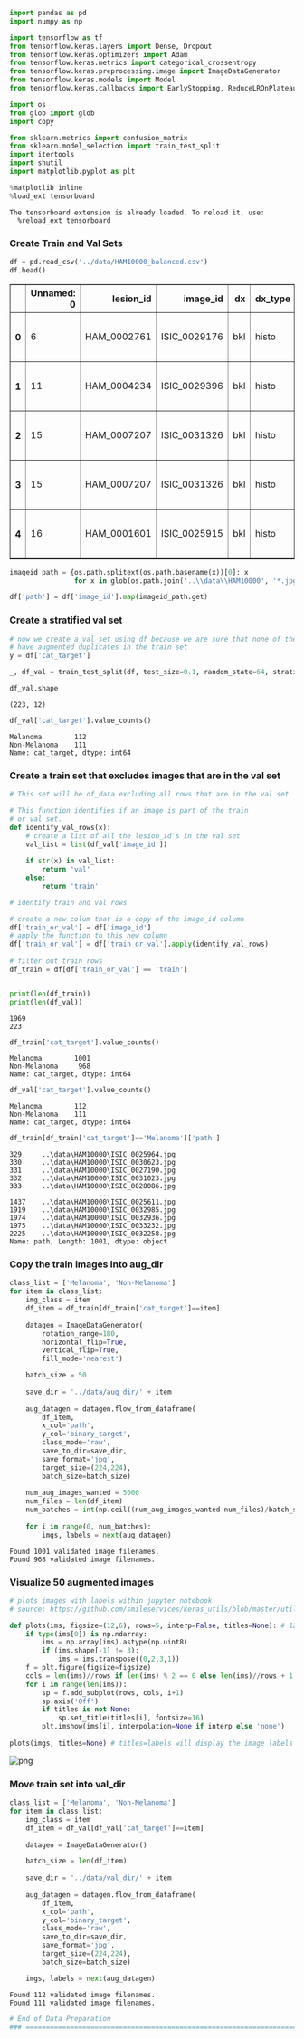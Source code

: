 ```python
import pandas as pd
import numpy as np

import tensorflow as tf
from tensorflow.keras.layers import Dense, Dropout
from tensorflow.keras.optimizers import Adam
from tensorflow.keras.metrics import categorical_crossentropy
from tensorflow.keras.preprocessing.image import ImageDataGenerator
from tensorflow.keras.models import Model
from tensorflow.keras.callbacks import EarlyStopping, ReduceLROnPlateau, ModelCheckpoint

import os
from glob import glob
import copy

from sklearn.metrics import confusion_matrix
from sklearn.model_selection import train_test_split
import itertools
import shutil
import matplotlib.pyplot as plt
```


```python
%matplotlib inline
%load_ext tensorboard
```

    The tensorboard extension is already loaded. To reload it, use:
      %reload_ext tensorboard
    

### Create Train and Val Sets


```python
df = pd.read_csv('../data/HAM10000_balanced.csv')
df.head()
```




<div>
<style scoped>
    .dataframe tbody tr th:only-of-type {
        vertical-align: middle;
    }

    .dataframe tbody tr th {
        vertical-align: top;
    }

    .dataframe thead th {
        text-align: right;
    }
</style>
<table border="1" class="dataframe">
  <thead>
    <tr style="text-align: right;">
      <th></th>
      <th>Unnamed: 0</th>
      <th>lesion_id</th>
      <th>image_id</th>
      <th>dx</th>
      <th>dx_type</th>
      <th>age</th>
      <th>sex</th>
      <th>localization</th>
      <th>cell_type</th>
      <th>binary_target</th>
      <th>cat_target</th>
    </tr>
  </thead>
  <tbody>
    <tr>
      <th>0</th>
      <td>6</td>
      <td>HAM_0002761</td>
      <td>ISIC_0029176</td>
      <td>bkl</td>
      <td>histo</td>
      <td>60.0</td>
      <td>male</td>
      <td>face</td>
      <td>Benign keratosis-like lesions</td>
      <td>-1</td>
      <td>Non-Melanoma</td>
    </tr>
    <tr>
      <th>1</th>
      <td>11</td>
      <td>HAM_0004234</td>
      <td>ISIC_0029396</td>
      <td>bkl</td>
      <td>histo</td>
      <td>85.0</td>
      <td>female</td>
      <td>chest</td>
      <td>Benign keratosis-like lesions</td>
      <td>-1</td>
      <td>Non-Melanoma</td>
    </tr>
    <tr>
      <th>2</th>
      <td>15</td>
      <td>HAM_0007207</td>
      <td>ISIC_0031326</td>
      <td>bkl</td>
      <td>histo</td>
      <td>65.0</td>
      <td>male</td>
      <td>back</td>
      <td>Benign keratosis-like lesions</td>
      <td>-1</td>
      <td>Non-Melanoma</td>
    </tr>
    <tr>
      <th>3</th>
      <td>15</td>
      <td>HAM_0007207</td>
      <td>ISIC_0031326</td>
      <td>bkl</td>
      <td>histo</td>
      <td>65.0</td>
      <td>male</td>
      <td>back</td>
      <td>Benign keratosis-like lesions</td>
      <td>-1</td>
      <td>Non-Melanoma</td>
    </tr>
    <tr>
      <th>4</th>
      <td>16</td>
      <td>HAM_0001601</td>
      <td>ISIC_0025915</td>
      <td>bkl</td>
      <td>histo</td>
      <td>75.0</td>
      <td>male</td>
      <td>upper extremity</td>
      <td>Benign keratosis-like lesions</td>
      <td>-1</td>
      <td>Non-Melanoma</td>
    </tr>
  </tbody>
</table>
</div>




```python
imageid_path = {os.path.splitext(os.path.basename(x))[0]: x 
                for x in glob(os.path.join('..\\data\\HAM10000', '*.jpg'))}
```


```python
df['path'] = df['image_id'].map(imageid_path.get)
```

### Create a stratified val set


```python
# now we create a val set using df because we are sure that none of these images
# have augmented duplicates in the train set
y = df['cat_target']

_, df_val = train_test_split(df, test_size=0.1, random_state=64, stratify=y)

df_val.shape
```




    (223, 12)




```python
df_val['cat_target'].value_counts()
```




    Melanoma        112
    Non-Melanoma    111
    Name: cat_target, dtype: int64



### Create a train set that excludes images that are in the val set


```python
# This set will be df_data excluding all rows that are in the val set

# This function identifies if an image is part of the train
# or val set.
def identify_val_rows(x):
    # create a list of all the lesion_id's in the val set
    val_list = list(df_val['image_id'])
    
    if str(x) in val_list:
        return 'val'
    else:
        return 'train'

# identify train and val rows

# create a new colum that is a copy of the image_id column
df['train_or_val'] = df['image_id']
# apply the function to this new column
df['train_or_val'] = df['train_or_val'].apply(identify_val_rows)
   
# filter out train rows
df_train = df[df['train_or_val'] == 'train']


print(len(df_train))
print(len(df_val))
```

    1969
    223
    


```python
df_train['cat_target'].value_counts()
```




    Melanoma        1001
    Non-Melanoma     968
    Name: cat_target, dtype: int64




```python
df_val['cat_target'].value_counts()
```




    Melanoma        112
    Non-Melanoma    111
    Name: cat_target, dtype: int64




```python
df_train[df_train['cat_target']=='Melanoma']['path']
```




    329     ..\data\HAM10000\ISIC_0025964.jpg
    330     ..\data\HAM10000\ISIC_0030623.jpg
    331     ..\data\HAM10000\ISIC_0027190.jpg
    332     ..\data\HAM10000\ISIC_0031023.jpg
    333     ..\data\HAM10000\ISIC_0028086.jpg
                          ...                
    1437    ..\data\HAM10000\ISIC_0025611.jpg
    1919    ..\data\HAM10000\ISIC_0032985.jpg
    1974    ..\data\HAM10000\ISIC_0032936.jpg
    1975    ..\data\HAM10000\ISIC_0033232.jpg
    2225    ..\data\HAM10000\ISIC_0032258.jpg
    Name: path, Length: 1001, dtype: object



### Copy the train images  into aug_dir


```python
class_list = ['Melanoma', 'Non-Melanoma']
for item in class_list:
    img_class = item
    df_item = df_train[df_train['cat_target']==item]
    
    datagen = ImageDataGenerator(
        rotation_range=180,
        horizontal_flip=True,
        vertical_flip=True,
        fill_mode='nearest')

    batch_size = 50
    
    save_dir = '../data/aug_dir/' + item
    
    aug_datagen = datagen.flow_from_dataframe(
        df_item,
        x_col='path',
        y_col='binary_target',
        class_mode='raw',
        save_to_dir=save_dir,
        save_format='jpg',
        target_size=(224,224),
        batch_size=batch_size)
    
    num_aug_images_wanted = 5000
    num_files = len(df_item)
    num_batches = int(np.ceil((num_aug_images_wanted-num_files)/batch_size))
    
    for i in range(0, num_batches):
        imgs, labels = next(aug_datagen)
```

    Found 1001 validated image filenames.
    Found 968 validated image filenames.
    

### Visualize 50 augmented images


```python
# plots images with labels within jupyter notebook
# source: https://github.com/smileservices/keras_utils/blob/master/utils.py

def plots(ims, figsize=(12,6), rows=5, interp=False, titles=None): # 12,6
    if type(ims[0]) is np.ndarray:
        ims = np.array(ims).astype(np.uint8)
        if (ims.shape[-1] != 3):
            ims = ims.transpose((0,2,3,1))
    f = plt.figure(figsize=figsize)
    cols = len(ims)//rows if len(ims) % 2 == 0 else len(ims)//rows + 1
    for i in range(len(ims)):
        sp = f.add_subplot(rows, cols, i+1)
        sp.axis('Off')
        if titles is not None:
            sp.set_title(titles[i], fontsize=16)
        plt.imshow(ims[i], interpolation=None if interp else 'none')
        
plots(imgs, titles=None) # titles=labels will display the image labels
```


![png](output_17_0.png)


### Move train set into val_dir


```python
class_list = ['Melanoma', 'Non-Melanoma']
for item in class_list:
    img_class = item
    df_item = df_val[df_val['cat_target']==item]
    
    datagen = ImageDataGenerator()

    batch_size = len(df_item)
    
    save_dir = '../data/val_dir/' + item
    
    aug_datagen = datagen.flow_from_dataframe(
        df_item,
        x_col='path',
        y_col='binary_target',
        class_mode='raw',
        save_to_dir=save_dir,
        save_format='jpg',
        target_size=(224,224),
        batch_size=batch_size)

    imgs, labels = next(aug_datagen)
```

    Found 112 validated image filenames.
    Found 111 validated image filenames.
    


```python
# End of Data Preparation
### ===================================================================================== ###
```


```python

```
